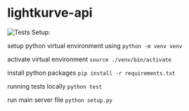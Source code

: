 # lightkurve-api
![Tests](https://github.com/astrarium-dev/lightkurve-api/actions/workflows/tests.yml/badge.svg)
Setup:

setup python virtual environment using
`python -m venv venv`

activate virtual environment
`source ./venv/bin/activate`

install python packages
`pip install -r requirements.txt`

running tests locally
`python test`

run main server file
`python setup.py`
